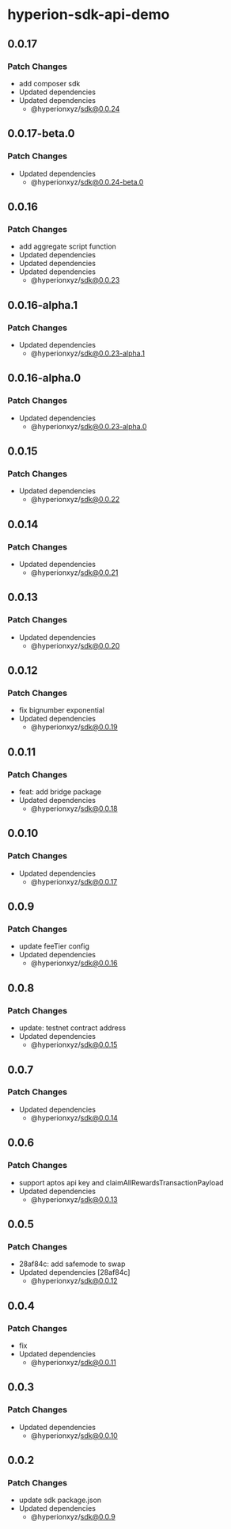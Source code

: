 # hyperion-sdk-api-demo

## 0.0.17

### Patch Changes

- add composer sdk
- Updated dependencies
- Updated dependencies
  - @hyperionxyz/sdk@0.0.24

## 0.0.17-beta.0

### Patch Changes

- Updated dependencies
  - @hyperionxyz/sdk@0.0.24-beta.0

## 0.0.16

### Patch Changes

- add aggregate script function
- Updated dependencies
- Updated dependencies
- Updated dependencies
  - @hyperionxyz/sdk@0.0.23

## 0.0.16-alpha.1

### Patch Changes

- Updated dependencies
  - @hyperionxyz/sdk@0.0.23-alpha.1

## 0.0.16-alpha.0

### Patch Changes

- Updated dependencies
  - @hyperionxyz/sdk@0.0.23-alpha.0

## 0.0.15

### Patch Changes

- Updated dependencies
  - @hyperionxyz/sdk@0.0.22

## 0.0.14

### Patch Changes

- Updated dependencies
  - @hyperionxyz/sdk@0.0.21

## 0.0.13

### Patch Changes

- Updated dependencies
  - @hyperionxyz/sdk@0.0.20

## 0.0.12

### Patch Changes

- fix bignumber exponential
- Updated dependencies
  - @hyperionxyz/sdk@0.0.19

## 0.0.11

### Patch Changes

- feat: add bridge package
- Updated dependencies
  - @hyperionxyz/sdk@0.0.18

## 0.0.10

### Patch Changes

- Updated dependencies
  - @hyperionxyz/sdk@0.0.17

## 0.0.9

### Patch Changes

- update feeTier config
- Updated dependencies
  - @hyperionxyz/sdk@0.0.16

## 0.0.8

### Patch Changes

- update: testnet contract address
- Updated dependencies
  - @hyperionxyz/sdk@0.0.15

## 0.0.7

### Patch Changes

- Updated dependencies
  - @hyperionxyz/sdk@0.0.14

## 0.0.6

### Patch Changes

- support aptos api key and claimAllRewardsTransactionPayload
- Updated dependencies
  - @hyperionxyz/sdk@0.0.13

## 0.0.5

### Patch Changes

- 28af84c: add safemode to swap
- Updated dependencies [28af84c]
  - @hyperionxyz/sdk@0.0.12

## 0.0.4

### Patch Changes

- fix
- Updated dependencies
  - @hyperionxyz/sdk@0.0.11

## 0.0.3

### Patch Changes

- Updated dependencies
  - @hyperionxyz/sdk@0.0.10

## 0.0.2

### Patch Changes

- update sdk package.json
- Updated dependencies
  - @hyperionxyz/sdk@0.0.9
